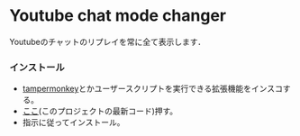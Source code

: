 # Youtube chat mode changer

Youtubeのチャットのリプレイを常に全て表示します．


### インストール
- [tampermonkey](https://www.tampermonkey.net/)とかユーザースクリプトを実行できる拡張機能をインスコする。
- [ここ](https://github.com/oz0820/browser-userscript/raw/main/twitter-subscribe-button-remover/twitter-subscribe-button-remover.user.js)(このプロジェクトの最新コード)押す。
- 指示に従ってインストール。

